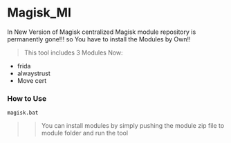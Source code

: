 # Magisk_MI

In New Version of Magisk centralized Magisk module repository is permanently gone!!! so You have to install the Modules by Own!!

> This tool includes 3 Modules Now:

 - frida
 - alwaystrust
 - Move cert


### How to Use

```
magisk.bat
```




>> You can install modules by simply pushing the module zip file to module folder and run the tool
